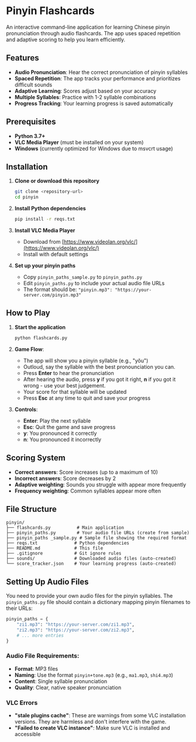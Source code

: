 # Pinyin Flashcards

An interactive command-line application for learning Chinese pinyin pronunciation through audio flashcards. The app uses spaced repetition and adaptive scoring to help you learn efficiently.

## Features

- **Audio Pronunciation**: Hear the correct pronunciation of pinyin syllables
- **Spaced Repetition**: The app tracks your performance and prioritizes difficult sounds
- **Adaptive Learning**: Scores adjust based on your accuracy
- **Multiple Syllables**: Practice with 1-2 syllable combinations
- **Progress Tracking**: Your learning progress is saved automatically

## Prerequisites

- **Python 3.7+**
- **VLC Media Player** (must be installed on your system)
- **Windows** (currently optimized for Windows due to msvcrt usage)

## Installation

1. **Clone or download this repository**

   ```bash
   git clone <repository-url>
   cd pinyin
   ```

2. **Install Python dependencies**

   ```bash
   pip install -r reqs.txt
   ```

3. **Install VLC Media Player**

   - Download from [https://www.videolan.org/vlc/](https://www.videolan.org/vlc/)
   - Install with default settings

4. **Set up your pinyin paths**
   - Copy `pinyin_paths_sample.py` to `pinyin_paths.py`
   - Edit `pinyin_paths.py` to include your actual audio file URLs
   - The format should be: `"pinyin.mp3": "https://your-server.com/pinyin.mp3"`

## How to Play

1. **Start the application**

   ```bash
   python flashcards.py
   ```

2. **Game Flow**:

   - The app will show you a pinyin syllable (e.g., "yǒu")
   - Outloud, say the syllable with the best pronounciation you can.
   - Press **Enter** to hear the pronunciation
   - After hearing the audio, press **y** if you got it right, **n** if you got it wrong - use your best judgement.
   - Your score for that syllable will be updated
   - Press **Esc** at any time to quit and save your progress

3. **Controls**:
   - **Enter**: Play the next syllable
   - **Esc**: Quit the game and save progress
   - **y**: You pronounced it correctly
   - **n**: You pronounced it incorrectly

## Scoring System

- **Correct answers**: Score increases (up to a maximum of 10)
- **Incorrect answers**: Score decreases by 2
- **Adaptive weighting**: Sounds you struggle with appear more frequently
- **Frequency weighting**: Common syllables appear more often

## File Structure

```
pinyin/
├── flashcards.py          # Main application
├── pinyin_paths.py        # Your audio file URLs (create from sample)
├── pinyin_paths _sample.py # Sample file showing the required format
├── reqs.txt              # Python dependencies
├── README.md             # This file
├── .gitignore            # Git ignore rules
├── sounds/               # Downloaded audio files (auto-created)
└── score_tracker.json    # Your learning progress (auto-created)
```

## Setting Up Audio Files

You need to provide your own audio files for the pinyin syllables. The `pinyin_paths.py` file should contain a dictionary mapping pinyin filenames to their URLs:

```python
pinyin_paths = {
    "zi1.mp3": "https://your-server.com/zi1.mp3",
    "zi2.mp3": "https://your-server.com/zi2.mp3",
    # ... more entries
}
```

### Audio File Requirements:

- **Format**: MP3 files
- **Naming**: Use the format `pinyin+tone.mp3` (e.g., `ma1.mp3`, `shi4.mp3`)
- **Content**: Single syllable pronunciation
- **Quality**: Clear, native speaker pronunciation

### VLC Errors

- **"stale plugins cache"**: These are warnings from some VLC installation versions. They are harmless and don't interfere with the game.
- **"Failed to create VLC instance"**: Make sure VLC is installed and accessible
